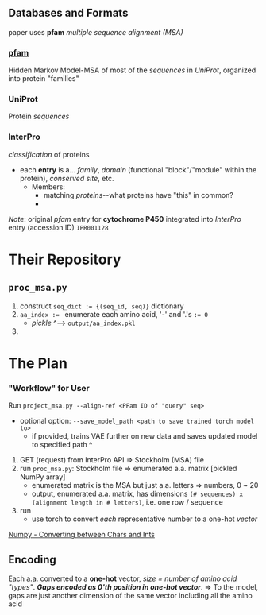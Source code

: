 ## Databases and Formats
paper uses **pfam** *multiple sequence alignment (MSA)*
### [pfam](https://youtu.be/xeBN8HPlkpE)
Hidden Markov Model-MSA of most of the *sequences* in *UniProt*, organized into protein "families"
### UniProt
Protein *sequences*
### InterPro
*classification* of proteins
- each **entry** is a... *family*, *domain* (functional "block"/"module" within the protein), *conserved site*, etc.
	- Members:
		- matching *proteins*--what proteins have "this" in common?
		- 

*Note*: original *pfam* entry for **cytochrome P450** integrated into *InterPro* entry (accession ID) `IPR001128`

# Their Repository
## `proc_msa.py`
1. construct `seq_dict := {(seq_id, seq)}` dictionary
2. `aa_index := ` enumerate each amino acid, '-' and '.'s `:= 0`
	- *pickle* ^--> `output/aa_index.pkl`
3. 

# The Plan
### "Workflow" for User
Run `project_msa.py --align-ref <PFam ID of "query" seq>` 
- optional option: `--save_model_path <path to save trained torch model to>`
	- if provided, trains VAE further on new data and saves updated model to specified path
^
1. GET (request) from InterPro API => Stockholm (MSA) file
2. run `proc_msa.py`: Stockholm file => enumerated a.a. matrix [pickled NumPy array]
	- enumerated matrix is the MSA but just a.a. letters => numbers, 0 ~ 20
	- output, enumerated a.a. matrix, has dimensions `(# sequences) x (alignment length in # letters)`, i.e. one row / sequence
3. run 
	- use torch to convert *each* representative number to a one-hot *vector*


[Numpy - Converting between Chars and Ints](https://gist.github.com/tkf/2276773)

## Encoding
Each a.a. converted to a **one-hot** vector, *size = number of amino acid "types"*.
***Gaps encoded as 0'th position in one-hot vector***.
=> To the model, gaps are just another dimension of the same vector including all the amino acid